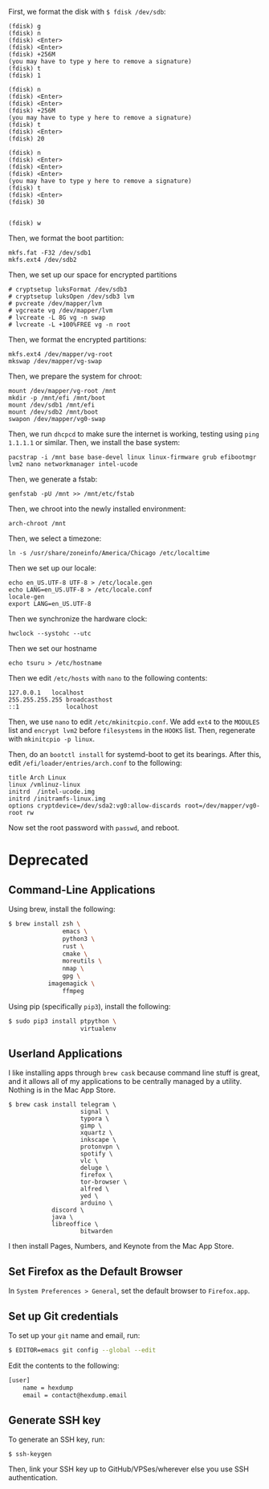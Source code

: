 First, we format the disk with `$ fdisk /dev/sdb`:

```
(fdisk) g
(fdisk) n
(fdisk) <Enter>
(fdisk) <Enter>
(fdisk) +256M
(you may have to type y here to remove a signature)
(fdisk) t
(fdisk) 1

(fdisk) n
(fdisk) <Enter>
(fdisk) <Enter>
(fdisk) +256M
(you may have to type y here to remove a signature)
(fdisk) t
(fdisk) <Enter>
(fdisk) 20

(fdisk) n
(fdisk) <Enter>
(fdisk) <Enter>
(fdisk) <Enter>
(you may have to type y here to remove a signature)
(fdisk) t
(fdisk) <Enter>
(fdisk) 30


(fdisk) w
```

Then, we format the boot partition:

```
mkfs.fat -F32 /dev/sdb1
mkfs.ext4 /dev/sdb2
```

Then, we set up our space for encrypted partitions

```
# cryptsetup luksFormat /dev/sdb3
# cryptsetup luksOpen /dev/sdb3 lvm
# pvcreate /dev/mapper/lvm
# vgcreate vg /dev/mapper/lvm
# lvcreate -L 8G vg -n swap
# lvcreate -L +100%FREE vg -n root
```

Then, we format the encrypted partitions:

```
mkfs.ext4 /dev/mapper/vg-root
mkswap /dev/mapper/vg-swap
```

Then, we prepare the system for chroot:

```
mount /dev/mapper/vg-root /mnt
mkdir -p /mnt/efi /mnt/boot
mount /dev/sdb1 /mnt/efi
mount /dev/sdb2 /mnt/boot
swapon /dev/mapper/vg0-swap
```

Then, we run `dhcpcd` to make sure the internet is working, testing using `ping 1.1.1.1` or similar. Then, we install the base system:

```
pacstrap -i /mnt base base-devel linux linux-firmware grub efibootmgr lvm2 nano networkmanager intel-ucode
```

Then, we generate a fstab:

```
genfstab -pU /mnt >> /mnt/etc/fstab
```

Then, we chroot into the newly installed environment:

```
arch-chroot /mnt
```

Then, we select a timezone:

```
ln -s /usr/share/zoneinfo/America/Chicago /etc/localtime
```

Then we set up our locale:

```
echo en_US.UTF-8 UTF-8 > /etc/locale.gen
echo LANG=en_US.UTF-8 > /etc/locale.conf
locale-gen
export LANG=en_US.UTF-8
```

Then we synchronize the hardware clock:

```
hwclock --systohc --utc
```

Then we set our hostname

```
echo tsuru > /etc/hostname
```

Then we edit `/etc/hosts` with `nano` to the following contents:

```
127.0.0.1	localhost
255.255.255.255	broadcasthost
::1             localhost
```

Then, we use `nano` to edit `/etc/mkinitcpio.conf`. We add `ext4` to the `MODULES` list and `encrypt lvm2` before `filesystems` in the `HOOKS` list. Then, regenerate with `mkinitcpio -p linux`.

Then, do an `bootctl install` for systemd-boot to get its bearings. After this, edit `/efi/loader/entries/arch.conf` to the following:

```
title Arch Linux
linux /vmlinuz-linux
initrd  /intel-ucode.img
initrd /initramfs-linux.img
options cryptdevice=/dev/sda2:vg0:allow-discards root=/dev/mapper/vg0-root rw

```

Now set the root password with `passwd`, and reboot.

# Deprecated

##  Command-Line Applications

Using brew, install the following:

```bash
$ brew install zsh \
               emacs \
               python3 \
               rust \
               cmake \
               moreutils \
               nmap \
               gpg \
	       imagemagick \
               ffmpeg
```

Using pip (specifically `pip3`), install the following:

```bash
$ sudo pip3 install ptpython \
                    virtualenv
```

## Userland Applications

I like installing apps through `brew cask` because command line stuff is great, and it allows all of my applications to be centrally managed by a utility. Nothing is in the Mac App Store.

```shell
$ brew cask install telegram \
                    signal \
                    typora \
                    gimp \
                    xquartz \
                    inkscape \
                    protonvpn \
                    spotify \
                    vlc \
                    deluge \
                    firefox \
                    tor-browser \
                    alfred \
                    yed \
                    arduino \
		    discord \
		    java \
		    libreoffice \
                    bitwarden
```

I then install Pages, Numbers, and Keynote from the Mac App Store.

## Set Firefox as the Default Browser

In `System Preferences > General`, set the default browser to `Firefox.app`.

## Set up Git credentials

To set up your `git` name and email, run:

```bash
$ EDITOR=emacs git config --global --edit
```

Edit the contents to the following:

```bash
[user]
	name = hexdump
	email = contact@hexdump.email
```

## Generate SSH key

To generate an SSH key, run:

```shell
$ ssh-keygen
```

Then, link your SSH key up to GitHub/VPSes/wherever else you use SSH authentication.
